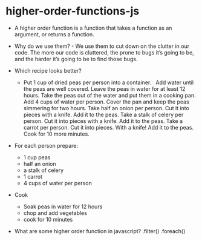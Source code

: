 # higher-order-functions-js


 -  A higher order function is a function that takes 
    a function as an argument, or returns a function.

 -  Why do we use them?
        - We use them to cut down on the clutter in our code. The more our code is cluttered, the prone to bugs it’s going to be, and the harder it’s going to be to find those bugs.

  - Which recipe looks better?
    - Put 1 cup of dried peas per person into a container. 
      Add water until the peas are well covered. Leave the peas in water for at least 12 hours. 
      Take the peas out of the water and put them in a cooking pan. Add 4 cups of water per person. Cover the pan and keep the peas simmering for two hours. Take half an onion per person. Cut it into pieces with a knife. Add it to the peas. Take a stalk of celery per person. Cut it into pieces with a knife. Add it to the peas. Take a carrot per person. Cut it into pieces. With a knife! Add it to the peas. Cook for 10 more minutes.      

- For each person prepare:
    - 1 cup peas
    - half an onion
    - a stalk of celery
    - 1 carrot
    - 4 cups of water per person
- Cook
   - Soak peas in water for 12 hours
   - chop and add vegetables
   - cook for 10 minutes

 -  What are some higher order function in javascript?
        .filter()
        .foreach()


